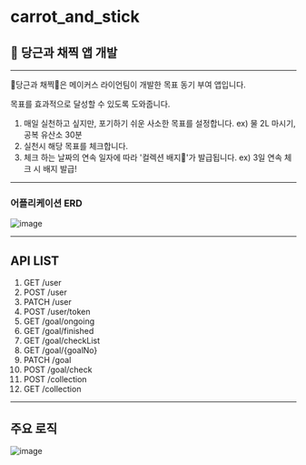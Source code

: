 # carrot_and_stick
## 🥕 당근과 채찍 앱 개발
----------------------------------
🥕당근과 채찍🥕은 메이커스 라이언팀이 개발한 목표 동기 부여 앱입니다. 

목표를 효과적으로 달성할 수 있도록 도와줍니다.
1. 매일 실천하고 싶지만, 포기하기 쉬운 사소한 목표를 설정합니다. ex) 물 2L 마시기, 공복 유산소 30분
2. 실천시 해당 목표를 체크합니다. 
3. 체크 하는 날짜의 연속 일자에 따라 '컬렉션 배지🐰'가 발급됩니다. ex) 3일 연속 체크 시 배지 발급!

------------------------------------

### 어플리케이션 ERD
![image](https://user-images.githubusercontent.com/61000200/111908678-71486300-8a9d-11eb-9597-6fae0b844b32.png)

------------------------------------
## API LIST

1. GET /user
2. POST /user
3. PATCH /user
4. POST /user/token
5. GET /goal/ongoing
6. GET /goal/finished
7. GET /goal/checkList
8. GET /goal/{goalNo}
9. PATCH /goal
10. POST /goal/check
11. POST /collection
12. GET /collection

-----------------------------------
## 주요 로직

![image](https://user-images.githubusercontent.com/61000200/111910947-ca68c480-8aa6-11eb-97c8-69e0019e1667.png)

